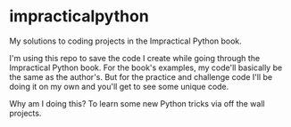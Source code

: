# impracticalpython
My solutions to coding projects in the Impractical Python book. 

I'm using this repo to save the code I create while going through the Impractical Python book. For the book's examples, my code'll 
basically be the same as the author's. But for the practice and challenge code I'll be doing it on my own and you'll get to see some 
unique code. 

Why am I doing this? To learn some new Python tricks via off the wall projects. 
